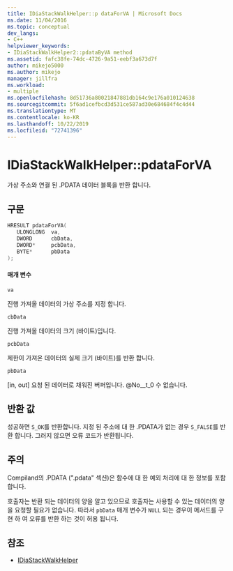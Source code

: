 ```yaml
---
title: IDiaStackWalkHelper::p dataForVA | Microsoft Docs
ms.date: 11/04/2016
ms.topic: conceptual
dev_langs:
- C++
helpviewer_keywords:
- IDiaStackWalkHelper2::pdataByVA method
ms.assetid: fafc38fe-74dc-4726-9a51-eebf3a673d7f
author: mikejo5000
ms.author: mikejo
manager: jillfra
ms.workload:
- multiple
ms.openlocfilehash: 8d51736a80021847881db164c9e176a010124638
ms.sourcegitcommit: 5f6ad1cefbcd3d531ce587ad30e684684f4c4d44
ms.translationtype: MT
ms.contentlocale: ko-KR
ms.lasthandoff: 10/22/2019
ms.locfileid: "72741396"
---
```

# <a name="idiastackwalkhelperpdataforva"></a>IDiaStackWalkHelper::pdataForVA
가상 주소와 연결 된 .PDATA 데이터 블록을 반환 합니다.

## <a name="syntax"></a>구문

```C++
HRESULT pdataForVA( 
   ULONGLONG  va,
   DWORD      cbData,
   DWORD*     pcbData,
   BYTE*      pbData
);
```

#### <a name="parameters"></a>매개 변수
 `va`

진행 가져올 데이터의 가상 주소를 지정 합니다.

 `cbData`

진행 가져올 데이터의 크기 (바이트)입니다.

 `pcbData`

제한이 가져온 데이터의 실제 크기 (바이트)를 반환 합니다.

 `pbData`

[in, out] 요청 된 데이터로 채워진 버퍼입니다. @No__t_0 수 없습니다.

## <a name="return-value"></a>반환 값
 성공하면 `S_OK`를 반환합니다. 지정 된 주소에 대 한 .PDATA가 없는 경우 `S_FALSE`를 반환 합니다. 그러지 않으면 오류 코드가 반환됩니다.

## <a name="remarks"></a>주의
 Compiland의 .PDATA (".pdata" 섹션)은 함수에 대 한 예외 처리에 대 한 정보를 포함 합니다.

 호출자는 반환 되는 데이터의 양을 알고 있으므로 호출자는 사용할 수 있는 데이터의 양을 요청할 필요가 없습니다. 따라서 `pbData` 매개 변수가 `NULL` 되는 경우이 메서드를 구현 하 여 오류를 반환 하는 것이 허용 됩니다.

## <a name="see-also"></a>참조
- [IDiaStackWalkHelper](../../debugger/debug-interface-access/idiastackwalkhelper.md)